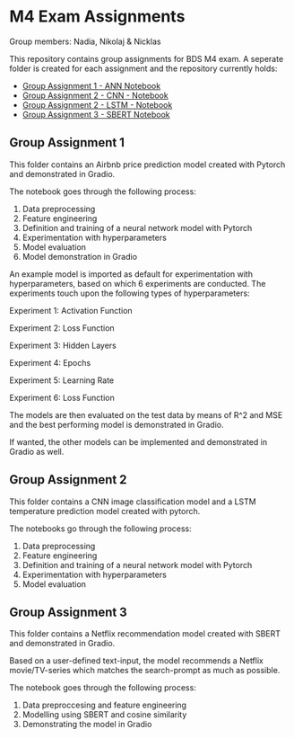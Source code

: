 # M4 Exam Assignments
Group members: Nadia, Nikolaj & Nicklas

This repository contains group assignments for BDS M4 exam. A seperate folder is created for each assignment and the repository currently holds:
- [Group Assignment 1 - ANN Notebook](Group_Assignment_1/Group_Assignment_1.ipynb)
- [Group Assignment 2 - CNN - Notebook](Group_Assignment_2/Group_Assignment_2_CNN.ipynb)
- [Group Assignment 2 - LSTM - Notebook](Group_Assignment_2/Group_Assignment_2_LSTM.ipynb)
- [Group Assignment 3 - SBERT Notebook](Group_Assignment_3/Group_Assignment_3.ipynb)



## Group Assignment 1
This folder contains an Airbnb price prediction model created with Pytorch and demonstrated in Gradio.

The notebook goes through the following process:

1. Data preprocessing
2. Feature engineering
3. Definition and training of a neural network model with Pytorch
4. Experimentation with hyperparameters
5. Model evaluation
6. Model demonstration in Gradio

An example model is imported as default for experimentation with hyperparameters, based on which 6 experiments are conducted. The experiments touch upon the following types of hyperparameters:

Experiment 1: Activation Function

Experiment 2: Loss Function

Experiment 3: Hidden Layers

Experiment 4: Epochs

Experiment 5: Learning Rate

Experiment 6: Loss Function


The models are then evaluated on the test data by means of R^2 and MSE and the best performing model is demonstrated in Gradio.

If wanted, the other models can be implemented and demonstrated in Gradio as well.



## Group Assignment 2
This folder contains a CNN image classification model and a LSTM temperature prediction model created with pytorch.

The notebooks go through the following process:
1. Data preprocessing
2. Feature engineering
3. Definition and training of a neural network model with Pytorch
4. Experimentation with hyperparameters
5. Model evaluation



## Group Assignment 3
This folder contains a Netflix recommendation model created with SBERT and demonstrated in Gradio.

Based on a user-defined text-input, the model recommends a Netflix movie/TV-series which matches the search-prompt as much as possible.

The notebook goes through the following process:
1. Data preproccesing and feature engineering
2. Modelling using SBERT and cosine similarity
3. Demonstrating the model in Gradio
